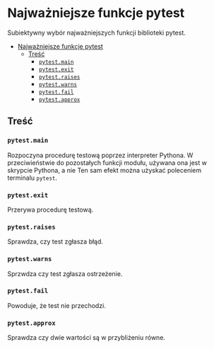 # Najważniejsze funkcje pytest

Subiektywny wybór najważniejszych funkcji biblioteki pytest.

- [Najważniejsze funkcje pytest](#najważniejsze-funkcje-pytest)
  - [Treść](#treść)
    - [`pytest.main`](#pytestmain)
    - [`pytest.exit`](#pytestexit)
    - [`pytest.raises`](#pytestraises)
    - [`pytest.warns`](#pytestwarns)
    - [`pytest.fail`](#pytestfail)
    - [`pytest.approx`](#pytestapprox)

## Treść

### `pytest.main`

Rozpoczyna procedurę testową poprzez interpreter Pythona. W przeciwieństwie do pozostałych funkcji modułu, używana ona jest w skrypcie Pythona, a nie Ten sam efekt można użyskać poleceniem terminalu `pytest`.

### `pytest.exit`

Przerywa procedurę testową.

### `pytest.raises`

Sprawdza, czy test zgłasza błąd.

### `pytest.warns`

Sprzwdza czy test zgłasza ostrzeżenie.

### `pytest.fail`

Powoduje, że test nie przechodzi.

### `pytest.approx`

Sprawdza czy dwie wartości są w przybliżeniu równe.
